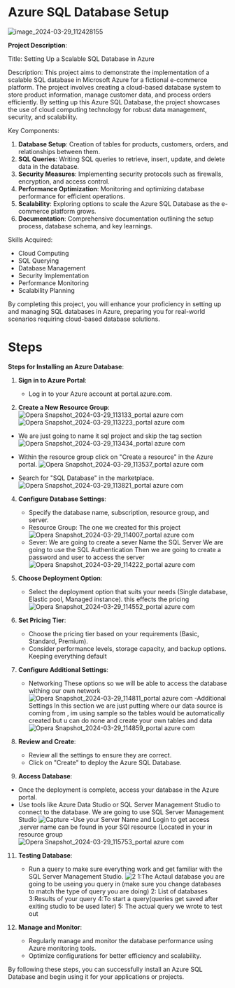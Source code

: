 
# Azure SQL Database Setup
![image_2024-03-29_112428155](https://github.com/Malik-444/Azure-SQL/assets/151242422/6361316d-d18f-461e-856e-110feb445f3b)


**Project Description**:

Title: Setting Up a Scalable SQL Database in Azure

Description:
This project aims to demonstrate the implementation of a scalable SQL database in Microsoft Azure for a fictional e-commerce platform. The project involves creating a cloud-based database system to store product information, manage customer data, and process orders efficiently. By setting up this Azure SQL Database, the project showcases the use of cloud computing technology for robust data management, security, and scalability.

Key Components:
1. **Database Setup**: Creation of tables for products, customers, orders, and relationships between them.
2. **SQL Queries**: Writing SQL queries to retrieve, insert, update, and delete data in the database.
3. **Security Measures**: Implementing security protocols such as firewalls, encryption, and access control.
4. **Performance Optimization**: Monitoring and optimizing database performance for efficient operations.
5. **Scalability**: Exploring options to scale the Azure SQL Database as the e-commerce platform grows.
6. **Documentation**: Comprehensive documentation outlining the setup process, database schema, and key learnings.

Skills Acquired:
- Cloud Computing
- SQL Querying
- Database Management
- Security Implementation
- Performance Monitoring
- Scalability Planning

By completing this project, you will enhance your proficiency in setting up and managing SQL databases in Azure, preparing you for real-world scenarios requiring cloud-based database solutions.


# Steps



**Steps for Installing an Azure Database**:

1. **Sign in to Azure Portal**:
   - Log in to your Azure account at portal.azure.com.

2. **Create a New Resource Group**:
   ![Opera Snapshot_2024-03-29_113133_portal azure com](https://github.com/Malik-444/Azure-SQL/assets/151242422/a378fbf3-9fc4-4803-a70e-790a78688c93)
![Opera Snapshot_2024-03-29_113223_portal azure com](https://github.com/Malik-444/Azure-SQL/assets/151242422/0a5a4edf-d209-4d60-be48-55c649834322)
  - We are just going to name it sql project  and skip the tag section
![Opera Snapshot_2024-03-29_113434_portal azure com](https://github.com/Malik-444/Azure-SQL/assets/151242422/04bdcd10-6027-4f69-8306-e25bc8ce7138)

   - Within the resource group click on "Create a resource" in the Azure portal.
     ![Opera Snapshot_2024-03-29_113537_portal azure com](https://github.com/Malik-444/Azure-SQL/assets/151242422/d065a93d-1c8a-4bf6-9d0f-f3295273919c)
   - Search for "SQL Database" in the marketplace.
    ![Opera Snapshot_2024-03-29_113821_portal azure com](https://github.com/Malik-444/Azure-SQL/assets/151242422/94d766ce-c3fb-45c3-9db4-bf904350b629)

4. **Configure Database Settings**:
   - Specify the database name, subscription, resource group, and server.
   - Resource Group: The one we created for this project
     ![Opera Snapshot_2024-03-29_114007_portal azure com](https://github.com/Malik-444/Azure-SQL/assets/151242422/74172688-a2a9-4375-be2e-66f55b023612)
   - Sever: We are going to create a sever
           Name the SQL Server
           We are going to use the SQL Authentication
           Then we are going to create a password and user to access the server
     ![Opera Snapshot_2024-03-29_114222_portal azure com](https://github.com/Malik-444/Azure-SQL/assets/151242422/65a81774-7cb7-4186-b987-ad99debf15bd)

5. **Choose Deployment Option**:
   - Select the deployment option that suits your needs (Single database, Elastic pool, Managed instance).
       this effects the pricing 
     ![Opera Snapshot_2024-03-29_114552_portal azure com](https://github.com/Malik-444/Azure-SQL/assets/151242422/e10cdbae-5e8d-48c5-90a3-6a0d22b70aa4)


7. **Set Pricing Tier**:
   - Choose the pricing tier based on your requirements (Basic, Standard, Premium).
   - Consider performance levels, storage capacity, and backup options.
     Keeping everything default

8. **Configure Additional Settings**:
   - Networking
       These options so we will be able to access the database withing our own network
      ![Opera Snapshot_2024-03-29_114811_portal azure com](https://github.com/Malik-444/Azure-SQL/assets/151242422/32e50e1b-7714-4664-a6cc-91a1041775f0)
   -Additional Settings
     In this section we are just putting where our data source is coming from , im using sample so the tables would be automatically created but u can do none and create your own tables and data
      ![Opera Snapshot_2024-03-29_114859_portal azure com](https://github.com/Malik-444/Azure-SQL/assets/151242422/78d14f4f-df65-4519-a371-7764149469bf)

9. **Review and Create**:
   - Review all the settings to ensure they are correct.
   - Click on "Create" to deploy the Azure SQL Database.

10. **Access Database**:
   - Once the deployment is complete, access your database in the Azure portal.
   - Use tools like Azure Data Studio or SQL Server Management Studio to connect to the database.
      We are going to use SQL Server Management Studio
     ![Capture](https://github.com/Malik-444/Azure-SQL/assets/151242422/7c8f9fc9-c597-495c-8b15-b2b2ca3b3247)
   -Use your Server Name and Login to get access
      ,server name can be found in your SQl resource (Located in your in resource group
![Opera Snapshot_2024-03-29_115753_portal azure com](https://github.com/Malik-444/Azure-SQL/assets/151242422/49d0c590-5732-402c-a1c2-8ebbb59de09b)
 
11. **Testing Database**:
    - Run a query to make sure everything work and get familiar with the SQL Server Management Studio.
      ![2](https://github.com/Malik-444/Azure-SQL/assets/151242422/924a5ac9-e78a-4d10-ba1a-0cf61e7bad9c)
      1:The Actaul database you are going to be useing you query in (make sure you change databases to match the type of query you are doing)
      2: List of databases
      3:Results of your query
      4:To start a query(queries get saved after exiting studio to be used later)
      5: The actual query we wrote to test out 

12. **Manage and Monitor**:
    - Regularly manage and monitor the database performance using Azure monitoring tools.
    - Optimize configurations for better efficiency and scalability.

By following these steps, you can successfully install an Azure SQL Database and begin using it for your applications or projects.

